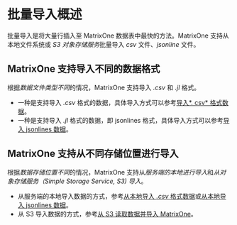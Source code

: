 # 批量导入概述

批量导入是将大量行插入至 MatrixOne 数据表中最快的方法。MatrixOne 支持从本地文件系统或 *S3 对象存储服务*批量导入 *csv* 文件、*jsonline* 文件。

## MatrixOne 支持导入不同的数据格式

根据*数据文件类型不同*的情况，MatrixOne 支持导入 *.csv* 和 *.jl* 格式。

- 一种是支持导入 *.csv* 格式的数据，具体导入方式可以参考[导入*. csv* 格式数据](load-csv.md)。
- 一种是支持导入 *.jl* 格式的数据，即 jsonlines 格式，具体导入方式可以参考[导入 jsonlines 数据](load-jsonline.md)。

## MatrixOne 支持从不同存储位置进行导入

根据*数据存储位置不同*的情况，MatrixOne 支持从*服务端的本地进行导入*和*从对象存储服务（Simple Storage Service, S3) 导入*。

- 从服务端的本地导入数据的方式，参考[从本地导入 *.csv* 格式数据](load-csv.md)或[从本地导入 jsonlines 数据](load-jsonline.md)。
- 从 S3 导入数据的方式，参考[从 S3 读取数据并导入 MatrixOne](load-s3.md)。
